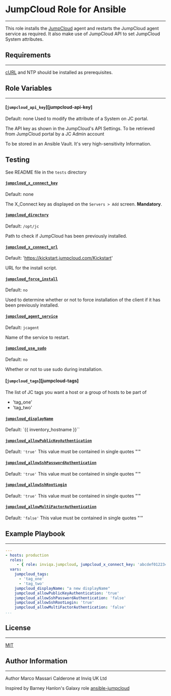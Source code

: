 # JumpCloud Role for Ansible
------------
This role installs the [JumpCloud][jumpcloud] agent and restarts the JumpCloud agent service as required.
It also make use of JumpCloud API to set JumpCloud System attributes.

## Requirements
------------
[cURL][curl] and NTP should be installed as prerequisites.

## Role Variables
------------
#### [`jumpcloud_api_key`][jumpcloud-api-key]
Default: none
Used to modify the attribute of a System on JC portal.

The API key as shown in the JumpCloud's API Settings.
To be retrieved from JumpCloud portal by a JC Admin account

To be stored in an Ansible Vault. It's very high-sensitivity Information.

## Testing
See README file in the `tests` directory


#### [`jumpcloud_x_connect_key`][jumpcloud-x-connect-key]
Default: none

The X_Connect key as displayed on the `Servers > Add` screen. **Mandatory**.

#### [`jumpcloud_directory`][jumpcloud-directory]
Default: `/opt/jc`

Path to check if JumpCloud has been previously installed.

#### [`jumpcloud_x_connect_url`][jumpcloud-x-connect-url]
Default: 'https://kickstart.jumpcloud.com/Kickstart'

URL for the install script.

#### [`jumpcloud_force_install`][jumpcloud-force-install]
Default: `no`

Used to determine whether or not to force installation of the client if it has been previously installed.

#### [`jumpcloud_agent_service`][jumpcloud-agent-service]
Default: `jcagent`

Name of the service to restart.

#### [`jumpcloud_use_sudo`][jumpcloud-use-sudo]
Default: `no`

Whether or not to use sudo during installation.

#### [`jumpcloud_tags`][jumpcloud-tags]

The list of JC tags you want a host or a group of hosts to be part of
  - 'tag_one'
  - 'tag_two'

#### [`jumpcloud_displayName`][jumpcloud-displayName]
Default: `{{ inventory_hostname }}``

#### [`jumpcloud_allowPublicKeyAuthentication`][jumpcloud-allowPublicKeyAuthentication]
Default: `'true'`
This value must be contained in single quotes "\'"

#### [`jumpcloud_allowSshPasswordAuthentication`][jumpcloud-allowSshPasswordAuthentication]
Default: `'true'`
This value must be contained in single quotes "\'"

#### [`jumpcloud_allowSshRootLogin`][jumpcloud-allowSshRootLogin]
Default: `'true'`
This value must be contained in single quotes "\'"

#### [`jumpcloud_allowMultiFactorAuthentication`][jumpcloud-allowMultiFactorAuthentication]
Default: `'false'`
This value must be contained in single quotes "\'"

## Example Playbook
----------------

```YAML
---
- hosts: production
  roles:
     - { role: inviqa.jumpcloud, jumpcloud_x_connect_key: 'abcdef012234343' }
  vars:
    jumpcloud_tags:
      - 'tag_one'
      - 'tag_two'
    jumpcloud_displayName: "a new displayName"
    jumpcloud_allowPublicKeyAuthentication: 'true'
    jumpcloud_allowSshPasswordAuthentication: 'false'
    jumpcloud_allowSshRootLogin: 'true'
    jumpcloud_allowMultiFactorAuthentication: 'false'
...
```


## License
-------

[MIT][licence]

## Author Information
------------------
Author Marco Massari Calderone at Inviq UK Ltd

Inspired by Barney Hanlon's Galaxy role [ansible-jumpcloud](https://github.com/shrikeh/ansible-jumpcloud)

[github]: https://github.com/inviqa/ansible-jumpcloud "Github location of this role"
[curl]: https://galaxy.ansible.com/list#/roles/4384
[jumpcloud]: https://jumpcloud.com "JumpCloud website"
[jumpcloud-x-connect-key]: https://github.com/inviqa/ansible-jumpcloud/blob/master/defaults/main.yml#L4 "Link to variable on master"
[jumpcloud-directory]: https://github.com/inviqa/ansible-jumpcloud/blob/master/defaults/main.yml#L12 "Link to variable on master"
[jumpcloud-x-connect-url]: https://github.com/inviqa/ansible-jumpcloud/blob/master/defaults/main.yml#L6 "Link to variable on master"
[jumpcloud-agent-service]: https://github.com/inviqa/ansible-jumpcloud/blob/master/defaults/main.yml#L8 "Link to variable on master"
[jumpcloud-force-install]: https://github.com/inviqa/ansible-jumpcloud/blob/master/defaults/main.yml#L9 "Link to variable on master"
[jumpcloud-use-sudo]: https://github.com/inviqa/ansible-jumpcloud/blob/master/defaults/main.yml#L10 "Link to variable on master"
[jumpcloud-displayName]: https://github.com/inviqa/ansible-jumpcloud/blob/master/defaults/main.yml#L11 "Link to variable on master"
[jumpcloud-allowPublicKeyAuthentication]: https://github.com/inviqa/ansible-jumpcloud/blob/master/defaults/main.yml#L12 "Link to variable on master"
[jumpcloud-allowSshPasswordAuthentication]: https://github.com/inviqa/ansible-jumpcloud/blob/master/defaults/main.yml#L13 "Link to variable on master"
[jumpcloud-allowSshRootLogin]: https://github.com/inviqa/ansible-jumpcloud/blob/master/defaults/main.yml#L14 "Link to variable on master"
[jumpcloud-allowMultiFactorAuthentication]: https://github.com/inviqa/ansible-jumpcloud/blob/master/defaults/main.yml#L15 "Link to variable on master"

[licence]: https://raw.githubusercontent.com/inviqa/ansible-jumpcloud/master/LICENSE
